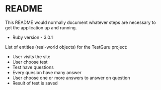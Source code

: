 # README

This README would normally document whatever steps are necessary to get the
application up and running.

* Ruby version - 3.0.1

[comment]: <> (* System dependencies)

[comment]: <> (* Configuration)

[comment]: <> (* Database creation)

[comment]: <> (* Database initialization)

[comment]: <> (* How to run the test suite)

[comment]: <> (* Services &#40;job queues, cache servers, search engines, etc.&#41;)

[comment]: <> (* Deployment instructions)

List of entities (real-world objects) for the TestGuru project:

* User visits the site
* User choose test
* Test have questions
* Every quesion have many answer
* User choose one or more answers to answer on question
* Result of test is saved
